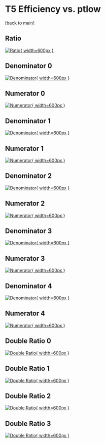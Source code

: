 # T5 Efficiency vs. ptlow

[[back to main](./)]



## Ratio

[![Ratio](../mtv/var/T5_base_211_1_eff_ptlow.png){ width=600px }](../mtv/var/T5_base_211_1_eff_ptlow.pdf)

## Denominator 0

[![Denominator](../mtv/den/T5_base_211_1_eff_ptlow_den0.png){ width=600px }](../mtv/den/T5_base_211_1_eff_ptlow_den0.pdf)

## Numerator 0

[![Numerator](../mtv/num/T5_base_211_1_eff_ptlow_num0.png){ width=600px }](../mtv/num/T5_base_211_1_eff_ptlow_num0.pdf)

## Denominator 1

[![Denominator](../mtv/den/T5_base_211_1_eff_ptlow_den1.png){ width=600px }](../mtv/den/T5_base_211_1_eff_ptlow_den1.pdf)

## Numerator 1

[![Numerator](../mtv/num/T5_base_211_1_eff_ptlow_num1.png){ width=600px }](../mtv/num/T5_base_211_1_eff_ptlow_num1.pdf)

## Denominator 2

[![Denominator](../mtv/den/T5_base_211_1_eff_ptlow_den2.png){ width=600px }](../mtv/den/T5_base_211_1_eff_ptlow_den2.pdf)

## Numerator 2

[![Numerator](../mtv/num/T5_base_211_1_eff_ptlow_num2.png){ width=600px }](../mtv/num/T5_base_211_1_eff_ptlow_num2.pdf)

## Denominator 3

[![Denominator](../mtv/den/T5_base_211_1_eff_ptlow_den3.png){ width=600px }](../mtv/den/T5_base_211_1_eff_ptlow_den3.pdf)

## Numerator 3

[![Numerator](../mtv/num/T5_base_211_1_eff_ptlow_num3.png){ width=600px }](../mtv/num/T5_base_211_1_eff_ptlow_num3.pdf)

## Denominator 4

[![Denominator](../mtv/den/T5_base_211_1_eff_ptlow_den4.png){ width=600px }](../mtv/den/T5_base_211_1_eff_ptlow_den4.pdf)

## Numerator 4

[![Numerator](../mtv/num/T5_base_211_1_eff_ptlow_num4.png){ width=600px }](../mtv/num/T5_base_211_1_eff_ptlow_num4.pdf)

## Double Ratio 0

[![Double Ratio](../mtv/ratio/T5_base_211_1_eff_ptlow_ratio0.png){ width=600px }](../mtv/ratio/T5_base_211_1_eff_ptlow_ratio0.pdf)

## Double Ratio 1

[![Double Ratio](../mtv/ratio/T5_base_211_1_eff_ptlow_ratio1.png){ width=600px }](../mtv/ratio/T5_base_211_1_eff_ptlow_ratio1.pdf)

## Double Ratio 2

[![Double Ratio](../mtv/ratio/T5_base_211_1_eff_ptlow_ratio2.png){ width=600px }](../mtv/ratio/T5_base_211_1_eff_ptlow_ratio2.pdf)

## Double Ratio 3

[![Double Ratio](../mtv/ratio/T5_base_211_1_eff_ptlow_ratio3.png){ width=600px }](../mtv/ratio/T5_base_211_1_eff_ptlow_ratio3.pdf)

